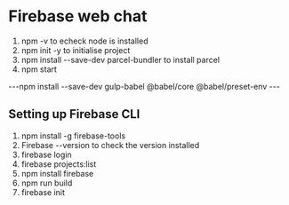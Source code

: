 # Firebase web chat

1. npm -v to echeck node is installed
2. npm init -y to initialise project
3. npm install --save-dev parcel-bundler to install parcel
4. npm start

---npm install --save-dev gulp-babel @babel/core @babel/preset-env ---

## Setting up Firebase CLI

1. npm install -g firebase-tools
2. Firebase --version to check the version installed
3. firebase login
4. firebase projects:list
5. npm install firebase
6. npm run build
7. firebase init
